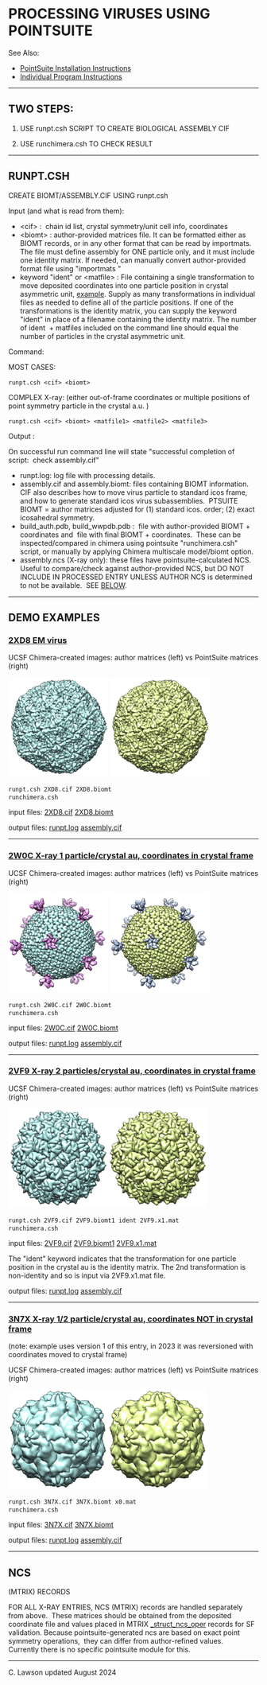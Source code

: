 # PROCESSING VIRUSES USING POINTSUITE  

See Also:
* [PointSuite Installation Instructions](../README.md)
* [Individual Program Instructions](./index.md)

- - -

## TWO STEPS:   

1.  USE runpt.csh SCRIPT TO CREATE BIOLOGICAL ASSEMBLY CIF
    
2.  USE runchimera.csh TO CHECK RESULT
    

- - -

## RUNPT.CSH

CREATE BIOMT/ASSEMBLY.CIF USING runpt.csh

Input (and what is read from them):  
  
* \<cif\> :  chain id list, crystal symmetry/unit cell info, coordinates  
* \<biomt\> : author-provided matrices file. It can be formatted either as BIOMT records, or in any other format that can be read by importmats. The file must define assembly for ONE particle only, and it must include one identity matrix. If needed, can manually convert author-provided format file using "importmats <filename>"  
* keyword "ident" or \<matfile\> : File containing a single transformation to move deposited coordinates into one particle position in crystal asymmetric unit, <a href="../demo/3N7X/3N7X.x0.mat" target="_blank">example</a>. Supply as many transformations in individual files as needed to define all of the particle positions.  If one of the transformations is the identity matrix, you can supply the keyword "ident" in place of a filename containing the identity matrix. The number of ident  + matfiles included on the command line should equal the number of particles in the crystal asymmetric unit.   
  
  
Command:  
  
MOST CASES: 
```
runpt.csh <cif> <biomt>  
```
  
COMPLEX X-ray: (either out-of-frame coordinates or multiple positions of point symmetry particle in the crystal a.u. )  
```
runpt.csh <cif> <biomt> <matfile1> <matfile2> <matfile3>  
```

  
Output :  
  
On successful run command line will state "successful completion of script:  check assembly.cif"  
  
* runpt.log: log file with processing details.  
* assembly.cif and assembly.biomt: files containing BIOMT information. CIF also describes how to move virus particle to standard icos frame, and how to generate standard icos virus subassemblies.  PTSUITE BIOMT = author matrices adjusted for (1) standard icos. order; (2) exact icosahedral symmetry.  
* build_auth.pdb, build_wwpdb.pdb :  file with author-provided BIOMT + coordinates and  file with final BIOMT + coordinates.  These can be inspected/compared in chimera using pointsuite "runchimera.csh" script, or manually by applying Chimera multiscale model/biomt option.  
* assembly.ncs (X-ray only): these files have pointsuite-calculated NCS.  Useful to compare/check against author-provided NCS, but DO NOT INCLUDE IN PROCESSED ENTRY UNLESS AUTHOR NCS is determined to not be available.  SEE [BELOW](#ncs).  
  
- - -

## DEMO EXAMPLES

### [2XD8 EM virus](https://www.rcsb.org/structure/2XD8)

UCSF Chimera-created images: author matrices (left) vs PointSuite matrices (right)

<img height="200" src="../demo/2XD8/build_auth.cif.jpg"> <img height="200" src="../demo/2XD8/build_pointsuite.cif.jpg">

```
runpt.csh 2XD8.cif 2XD8.biomt
runchimera.csh 
```
input files: <a href="../demo/2XD8/2XD8.cif" target="_blank">2XD8.cif</a> <a href="../demo/2XD8/2XD8.biomt" target="_blank">2XD8.biomt</a>

output files: <a href="../demo/2XD8/runpt.log" target="_blank">runpt.log</a> <a href="../demo/2XD8/assembly.cif" target="_blank">assembly.cif</a>

- - -

### [2W0C X-ray 1 particle/crystal au, coordinates in crystal frame](https://www.rcsb.org/structure/2W0C)
UCSF Chimera-created images: author matrices (left) vs PointSuite matrices (right)

<img height="200" src="../demo/2W0C/build_auth.cif.jpg"> <img height="200" src="../demo/2W0C/build_pointsuite.cif.jpg">

```
runpt.csh 2W0C.cif 2W0C.biomt
runchimera.csh 
```

input files: <a href="../demo/2W0C/2W0C.cif" target="_blank">2W0C.cif</a> <a href="../demo/2W0C/2W0C.biomt" target="_blank">2W0C.biomt</a>

output files: <a href="../demo/2W0C/runpt.log" target="_blank">runpt.log</a> <a href="../demo/2W0C/assembly.cif" target="_blank">assembly.cif</a>

- - -


### [2VF9 X-ray 2 particles/crystal au, coordinates in crystal frame](https://www.rcsb.org/structure/2VF9)
UCSF Chimera-created images: author matrices (left) vs PointSuite matrices (right)

<img height="200" src="../demo/2VF9/build_auth.cif.jpg"><img height="200" src="../demo/2VF9/build_pointsuite.cif.jpg">

```
runpt.csh 2VF9.cif 2VF9.biomt1 ident 2VF9.x1.mat
runchimera.csh 
```

input files: <a href="../demo/2VF9/2VF9.cif" target="_blank">2VF9.cif</a> <a href="../demo/2VF9/2VF9.biomt1" target="_blank">2VF9.biomt1</a> <a href="../demo/2VF9/2VF9.x1.mat" target="_blank">2VF9.x1.mat</a>

The "ident" keyword indicates that the transformation for one particle position in the crystal au is the identity matrix.  The 2nd transformation is non-identity and so is input via 2VF9.x1.mat file.

output files: <a href="../demo/2VF9/runpt.log" target="_blank">runpt.log</a> <a href="../demo/2VF9/assembly.cif" target="_blank">assembly.cif</a>

- - -


### [3N7X X-ray 1/2 particle/crystal au, coordinates NOT in crystal frame](https://www.rcsb.org/structure/3N7X)
(note: example uses version 1 of this entry, in 2023 it was reversioned with coordinates moved to crystal frame)

UCSF Chimera-created images: author matrices (left) vs PointSuite matrices (right)

<img height="200" src="../demo/3N7X/build_auth.cif.jpg"><img height="200" src="../demo/3N7X/build_pointsuite.cif.jpg">

```
runpt.csh 3N7X.cif 3N7X.biomt x0.mat
runchimera.csh 
```

input files: <a href="../demo/3N7X/3N7X.cif" target="_blank">3N7X.cif</a> <a href="../demo/2XD8/2XD8.biomt" target="_blank">3N7X.biomt</a>

output files: <a href="../demo/3N7X/runpt.log" target="_blank">runpt.log</a> <a href="../demo/3N7X/assembly.cif" target="_blank">assembly.cif</a>

- - -

  

## NCS 
(MTRIX) RECORDS

FOR ALL X-RAY ENTRIES, NCS (MTRIX) records are handled separately from above.  These matrices should be obtained from the deposited coordinate file and values placed in MTRIX <a href="http://mmcif.pdb.org/dictionaries/mmcif_pdbx.dic/Categories/struct_ncs_oper.html" target="_blank">_struct_ncs_oper</a> records for SF validation. Because pointsuite-generated ncs are based on exact point symmetry operations,  they can differ from author-refined values.   Currently there is no specific pointsuite module for this.   
  
  
  

- - -

  
C. Lawson updated August 2024
